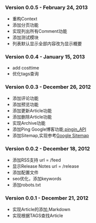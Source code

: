 ### Version 0.0.5 - February 24, 2013

* 重构Context
* 添加分页功能
* 实现列出所有Comment功能
* 添加测试模块
* 列表默认显示全部内容改为显示概要


### Version 0.0.4 - January 15, 2013

* add costtime
* 优化tags查询

### Version 0.0.3 - December 26, 2012

* 添加评论功能
* 添加预览功能
* 添加更新Article功能
* 添加删除Article功能
* 实现Archive功能
* 添加Ping Google博客功能,[pingin_API](http://www.google.cn/intl/zh-CN/help/blogsearch/pinging_API.html)
* 添加Sitemap,实现参考[Google Sitemap](http://support.google.com/webmasters/bin/answer.py?hl=en&answer=156184&topic=8476&ctx=topic)


### Version 0.0.2 - December 18, 2012
	
* 添加RSS支持		url = /feed
* 显示Release Notes	url = /release
* 添加配置文件
* seo优化，添加keywords
* 添加robots.txt


### Version 0.0.1 - December 21, 2012

* 实现Article的添加,Markdown
* 实现根据TAGS查找Article
